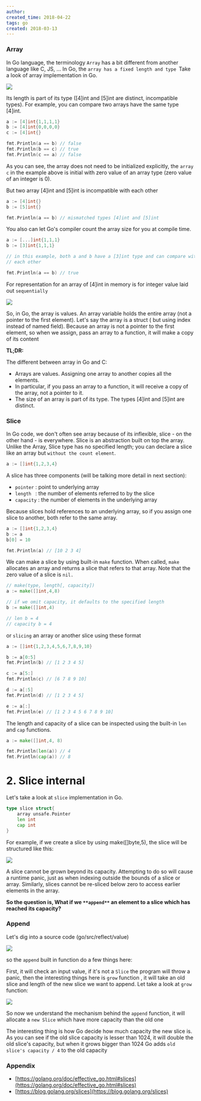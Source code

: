 ```yaml
---
author: 
created_time: 2018-04-22
tags: go
created: 2018-03-13
---
```


### Array

In Go language, the terminology `Array` has a bit different from another language like C, JS, ... In Go, the `array has a fixed length and type `Take a look of array implementation in Go.

![](https://s3.us-west-2.amazonaws.com/secure.notion-static.com/2fccc4bf-42c4-4f8f-9e7c-7b2784eeb459/ScreenShot2018-04-22at11.28.16PM.png?X-Amz-Algorithm=AWS4-HMAC-SHA256&X-Amz-Content-Sha256=UNSIGNED-PAYLOAD&X-Amz-Credential=AKIAT73L2G45EIPT3X45%2F20231031%2Fus-west-2%2Fs3%2Faws4_request&X-Amz-Date=20231031T202458Z&X-Amz-Expires=3600&X-Amz-Signature=d5c215cff63dfe4a0668326bbbde32390fc5d0bc2dabfbd6d6efc6319d45faec&X-Amz-SignedHeaders=host&x-id=GetObject)


Its length is part of its type ([4]int and [5]int are distinct, incompatible types). For example, you can compare two arrays have the same type [4]int.

```go
a := [4]int{1,1,1,1}
b := [4]int{0,0,0,0}
c := [4]int{}

fmt.Println(a == b) // false
fmt.Println(b == c) // true
fmt.Println(c == a) // false
```

As you can see, the array does not need to be initialized explicitly, the `array c` in the example above is initial with zero value of an array type (zero value of an integer is 0).


But two array [4]int and [5]int is incompatible with each other

```go
a := [4]int{}
b := [5]int{}

fmt.Println(a == b) // mismatched types [4]int and [5]int
```


You also can let Go's compiler count the array size for you at compile time.

```go
a := [...]int{1,1,1}
b := [3]int{1,1,1}

// in this example, both a and b have a [3]int type and can compare with
// each other

fmt.Println(a == b) // true
```


For representation for an array of [4]int in memory is for integer value laid out `sequentially`


![](https://s3.us-west-2.amazonaws.com/secure.notion-static.com/19d3550f-326f-46bc-87dc-598e0edfceab/ScreenShot2018-04-22at10.12.11PM.png?X-Amz-Algorithm=AWS4-HMAC-SHA256&X-Amz-Content-Sha256=UNSIGNED-PAYLOAD&X-Amz-Credential=AKIAT73L2G45EIPT3X45%2F20231031%2Fus-west-2%2Fs3%2Faws4_request&X-Amz-Date=20231031T202458Z&X-Amz-Expires=3600&X-Amz-Signature=9ec3dcaa2479ee2058bb7290331a594b526a4fbd56af09e4e53d4db48cd8715d&X-Amz-SignedHeaders=host&x-id=GetObject)


So, in Go, the array is values. An array variable holds the entire array (not a pointer to the first element). Let's say the array is a struct ( but using index instead of named field). Because an array is not a pointer to the first element, so when we assign, pass an array to a function, it will make a copy of its content


**TL;DR:**

The different between array in Go and C:

* Arrays are values. Assigning one array to another copies all the elements.
* In particular, if you pass an array to a function, it will receive a copy of the array, not a pointer to it.
* The size of an array is part of its type. The types [4]int and [5]int are distinct.

### Slice

In Go code, we don't often see array because of its inflexible, slice - on the other hand - is everywhere. Slice is an abstraction built on top the array. Unlike the Array, Slice type has no specified length; you can declare a slice like an array but `without the count element`.


```go
a := []int{1,2,3,4}
```


A slice has three components (will be talking more detail in next section):

* `pointer` : point to underlying array
* `length ` : the number of elements referred to by the slice
* `capacity` : the number of elements in the underlying array

Because slices hold references to an underlying array, so if you assign one slice to another, both refer to the same array.

```go
a := []int{1,2,3,4}
b := a
b[0] = 10

fmt.Println(a) // [10 2 3 4]
```


We can make a slice by using built-in `make` function. When called, `make` allocates an array and returns a slice that refers to that array. Note that the zero value of a slice is `nil.`

```go
// make(type, length[, capacity])
a := make([]int,4,8)

// if we omit capacity, it defaults to the specified length
b := make([]int,4)

// len b = 4
// capacity b = 4
```


or `slicing` an array or another slice using these format

```go
a := []int{1,2,3,4,5,6,7,8,9,10}

b := a[0:5]
fmt.Println(b) // [1 2 3 4 5]

c := a[5:]
fmt.Println(c) // [6 7 8 9 10]

d := a[:5]
fmt.Println(d) // [1 2 3 4 5]

e := a[:]
fmt.Println(e) // [1 2 3 4 5 6 7 8 9 10]
```


The length and capacity of a slice can be inspected using the built-in `len` and `cap` functions.

```go
a := make([]int,4, 8)

fmt.Println(len(a)) // 4
fmt.Println(cap(a)) // 8
```

# 2. Slice internal

Let's take a look at `slice` implementation in Go.

```go
type slice struct{
	array unsafe.Pointer
	len int
	cap int
}
```


For example, if we create a slice by using make([]byte,5), the slice will be structured like this: 

![](https://s3.us-west-2.amazonaws.com/secure.notion-static.com/18f3f975-72d8-4534-a25b-d14194b30bfd/ScreenShot2018-04-22at10.31.41PM.png?X-Amz-Algorithm=AWS4-HMAC-SHA256&X-Amz-Content-Sha256=UNSIGNED-PAYLOAD&X-Amz-Credential=AKIAT73L2G45EIPT3X45%2F20231031%2Fus-west-2%2Fs3%2Faws4_request&X-Amz-Date=20231031T202458Z&X-Amz-Expires=3600&X-Amz-Signature=45c25ccc163b917d0a89f20ad2445128f32b8b5f14b5724a16baeb3dbc6e0e3f&X-Amz-SignedHeaders=host&x-id=GetObject)


A slice cannot be grown beyond its capacity. Attempting to do so will cause a runtime panic, just as when indexing outside the bounds of a slice or array. Similarly, slices cannot be re-sliced below zero to access earlier elements in the array.


**So the question is, What if we **`**append**`** an element to a slice which has reached its capacity?**

### Append

Let's dig into a source code (go/src/reflect/value)


![](https://s3.us-west-2.amazonaws.com/secure.notion-static.com/946ca4d8-a7a5-407c-836f-a70cf186a28b/ScreenShot2018-04-22at10.51.47PM.png?X-Amz-Algorithm=AWS4-HMAC-SHA256&X-Amz-Content-Sha256=UNSIGNED-PAYLOAD&X-Amz-Credential=AKIAT73L2G45EIPT3X45%2F20231031%2Fus-west-2%2Fs3%2Faws4_request&X-Amz-Date=20231031T202458Z&X-Amz-Expires=3600&X-Amz-Signature=81df43c73e73b81f09c21125bbc2cd7d45bb480c33132fae1da3e4743c00d683&X-Amz-SignedHeaders=host&x-id=GetObject)

so the `append` built in function do a few things here:

First, it will check an input value, if it's not a `Slice` the program will throw a panic, then the interesting things here is `grow` function , it will take an old slice and length of the new slice we want to append. Let take a look at `grow` function:


![](https://s3.us-west-2.amazonaws.com/secure.notion-static.com/4f5d341c-9bf1-4971-adb2-62be36d1610b/ScreenShot2018-04-22at10.56.34PM.png?X-Amz-Algorithm=AWS4-HMAC-SHA256&X-Amz-Content-Sha256=UNSIGNED-PAYLOAD&X-Amz-Credential=AKIAT73L2G45EIPT3X45%2F20231031%2Fus-west-2%2Fs3%2Faws4_request&X-Amz-Date=20231031T202458Z&X-Amz-Expires=3600&X-Amz-Signature=46a519c5ea87f7790fa173e1bf873c4ef163c93c84549f873365addba7d45243&X-Amz-SignedHeaders=host&x-id=GetObject)


So now we understand the mechanism behind the `append` function, it will allocate a `new Slice` which have more capacity than the old one

The interesting thing is how Go decide how much capacity the new slice is. As you can see if the old slice capacity is lesser than 1024, it will double the old slice's capacity, but when it grows bigger than 1024 Go adds `old slice's capacity / 4` to the old capacity

### Appendix

* [https://golang.org/doc/effective_go.html#slices](https://golang.org/doc/effective_go.html#slices)
* [https://blog.golang.org/slices](https://blog.golang.org/slices)